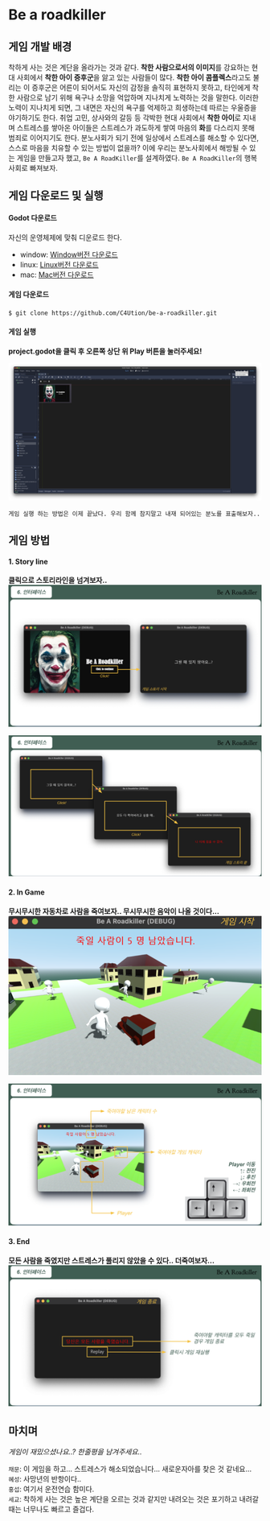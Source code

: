 # Be a roadkiller

## 게임 개발 배경

착하게 사는 것은 계단을 올라가는 것과 같다. **착한 사람으로서의 이미지**를 강요하는 현대 사회에서 **착한 아이 증후군**을 앓고 있는 사람들이 많다. **착한 아이 콤플렉스**라고도 불리는 이 증후군은 어른이 되어서도 자신의 감정을 솔직히 표현하지 못하고, 타인에게 착한 사람으로 남기 위해 욕구나 소망을 억압하며 지나치게 노력하는 것을 말한다. 이러한 노력이 지나치게 되면, 그 내면은 자신의 욕구를 억제하고 희생하는데 따르는 우울증을 야기하기도 한다.
취업 고민, 상사와의 갈등 등 각박한 현대 사회에서 **착한 아이**로 지내며 스트레스를 쌓아온 아이들은 스트레스가 과도하게 쌓여 마음의 **화**를 다스리지 못해 범죄로 이어지기도 한다. 분노사회가 되기 전에 일상에서 스트레스를 해소할 수 있다면, 스스로 마음을 치유할 수 있는 방법이 없을까?
이에 우리는 분노사회에서 해방될 수 있는 게임을 만들고자 했고, `Be A RoadKiller`를 설계하였다. `Be A RoadKiller`의 행복사회로 빠져보자.

## 게임 다운로드 및 실행

#### Godot 다운로드
자신의 운영체제에 맞춰 디운로드 한다.

- window: [Window버전 다운로드](https://godotengine.org/download/windows)
- linux: [Linux버전 다운로드](https://godotengine.org/download/linux)
- mac: [Mac버전 다운로드](https://godotengine.org/download/osx)

#### 게임 다운로드 
~~~
$ git clone https://github.com/C4Ution/be-a-roadkiller.git
~~~

#### 게임 실행

**project.godot을 클릭 후 오른쪽 상단 위  Play 버튼을 눌러주세요!**

![project.godot](screenshots/projectgodot.png)


```
게임 실행 하는 방법은 이제 끝났다. 우리 함께 참지말고 내재 되어있는 분노를 표출해보자..
```

## 게임 방법

#### 1. Story line
**클릭으로 스토리라인을 넘겨보자..**
![Screenshot](screenshots/interface1.png)

![Screenshot](screenshots/interface2.png)

#### 2. In Game
**무시무시한 자동차로 사람을 죽여보자.. 무시무시한 음악이 나올 것이다...**
![Screenshot](screenshots/interface3.png)

![Screenshot](screenshots/interface4.png)


#### 3. End
**모든 사람을 죽였지만 스트레스가 풀리지 않았을 수 있다.. 더죽여보자...**
![Screenshot](screenshots/interface5.png)

## 마치며

*게임이 재밌으셨나요..? 한줄평을 남겨주세요..*

`채문`: 이 게임을 하고... 스트레스가 해소되었습니다... 새로운자아를 찾은 것 같네요...  
`혜성`: 사망년의 반항이다..  
`홍섭`: 여기서 운전연습 함미다.  
`세교`: 착하게 사는 것은 높은 계단을 오르는 것과 같지만 내려오는 것은 포기하고 내려갈 때는 너무나도 빠르고 즐겁다.
